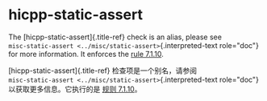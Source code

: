 # hicpp-static-assert

The [hicpp-static-assert]{.title-ref} check is an alias, please see  
`misc-static-assert <../misc/static-assert>`{.interpreted-text role="doc"} for more information. It enforces the [rule 7.1.10](https://www.perforce.com/resources/qac/high-integrity-cpp-coding-standard/declarations).

[hicpp-static-assert]{.title-ref} 检查项是一个别名，请参阅  
`misc-static-assert <../misc/static-assert>`{.interpreted-text role="doc"} 以获取更多信息。它执行的是 [规则 7.1.10](https://www.perforce.com/resources/qac/high-integrity-cpp-coding-standard/declarations)。
